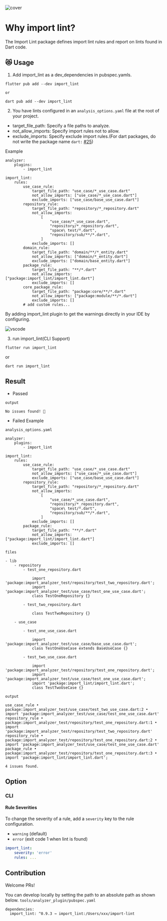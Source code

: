 ![cover](https://raw.githubusercontent.com/kawa1214/import-lint/main/resources/cover.png)

# Why import lint?

The Import Lint package defines import lint rules and report on lints found in Dart code.

## 😻 Usage

1. Add import_lint as a dev_dependencies in pubspec.yamls.

```
flutter pub add --dev import_lint

or

dart pub add --dev import_lint
```

2. You have lints configured in an `analysis_options.yaml` file at the root of your project.

- target_file_path: Specify a file paths to analyze.
- not_allow_imports: Specify import rules not to allow.
- exclude_imports: Specify exclude import rules.(For dart packages, do not write the package name `dart:` [#25](https://github.com/kawa1214/import-lint/issues/25))

Example

```
analyzer:
    plugins:
        - import_lint

import_lint:
    rules:
        use_case_rule:
            target_file_path: "use_case/*_use_case.dart"
            not_allow_imports: ["use_case/*_use_case.dart"]
            exclude_imports: ["use_case/base_use_case.dart"]
        repository_rule:
            target_file_path: "repository/*_repository.dart"
            not_allow_imports:
                [
                    "use_case/*_use_case.dart",
                    "repository/*_repository.dart",
                    "space\ test/*.dart",
                    "repository/sub/**/*.dart",
                ]
            exclude_imports: []
        domain_rule:
            target_file_path: "domain/**/*_entity.dart"
            not_allow_imports: ["domain/*_entity.dart"]
            exclude_imports: ["domain/base_entity.dart"]
        package_rule:
            target_file_path: "**/*.dart"
            not_allow_imports: ["package:import_lint/import_lint.dart"]
            exclude_imports: []
        core_package_rule:
            target_file_path: "package:core/**/*.dart"
            not_allow_imports: ["package:module/**/*.dart"]
            exclude_imports: []
        # add custom rules...

```

By adding import_lint plugin to get the warnings directly in your IDE by configuring.

![vscode](https://raw.githubusercontent.com/kawa1214/import-lint/main/resources/vscode.png)

3. run import_lint(CLI Support)

```
flutter run import_lint
```

or

```
dart run import_lint
```

## Result

- Passed

`output`

```
No issues found! 🎉
```

- Failed Example

`analysis_options.yaml`

```
analyzer:
    plugins:
        - import_lint

import_lint:
    rules:
        use_case_rule:
            target_file_path: "use_case/*_use_case.dart"
            not_allow_imports: ["use_case/*_use_case.dart"]
            exclude_imports: ["use_case/base_use_case.dart"]
        repository_rule:
            target_file_path: "repository/*_repository.dart"
            not_allow_imports:
                [
                    "use_case/*_use_case.dart",
                    "repository/*_repository.dart",
                    "space\ test/*.dart",
                    "repository/sub/**/*.dart",
                ]
            exclude_imports: []
        package_rule:
            target_file_path: "**/*.dart"
            not_allow_imports: ["package:import_lint/import_lint.dart"]
            exclude_imports: []

```

`files`

```
- lib
    - repository
        - test_one_repository.dart

            import 'package:import_analyzer_test/repository/test_two_repository.dart';
            import 'package:import_analyzer_test/use_case/test_one_use_case.dart';
            class TestOneRepository {}

        - test_two_repository.dart

            class TestTwoRepository {}

    - use_case

        - test_one_use_case.dart

            import 'package:import_analyzer_test/use_case/base_use_case.dart';
            class TestOneUseCase extends BaseUseCase {}

        - test_two_use_case.dart

            import 'package:import_analyzer_test/repository/test_one_repository.dart';
            import 'package:import_analyzer_test/use_case/test_one_use_case.dart';
            import 'package:import_lint/import_lint.dart';
            class TestTwoUseCase {}
```

`output`

```{dart}
use_case_rule • package:import_analyzer_test/use_case/test_two_use_case.dart:2 • import 'package:import_analyzer_test/use_case/test_one_use_case.dart'
repository_rule • package:import_analyzer_test/repository/test_one_repository.dart:1 • import 'package:import_analyzer_test/repository/test_two_repository.dart'
repository_rule • package:import_analyzer_test/repository/test_one_repository.dart:2 • import 'package:import_analyzer_test/use_case/test_one_use_case.dart'
package_rule • package:import_analyzer_test/repository/test_one_repository.dart:3 • import 'package:import_lint/import_lint.dart';

4 issues found.
```

## Option
### CLI
#### Rule Severities

To change the severity of a rule, add a `severity` key to the rule configuration.

- `warning` (default)
- `error` (exit code 1 when lint is found)

```yaml
import_lint:
    severity: 'error'
    rules: ...
```

## Contribution

Welcome PRs!

You can develop locally by setting the path to an absolute path as shown below.
`tools/analyzer_plugin/pubspec.yaml`

```
dependencies:
  import_lint: ^0.9.3 → import_lint:/Users/xxx/import-lint
```
